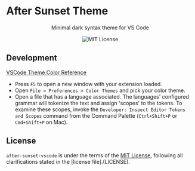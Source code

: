 <p align="center">
    <h1>After Sunset Theme</h1>
    <p align="center">Minimal dark syntax theme for VS Code</p>
    <p align="center">
      <img alt="MIT License" src="https://img.shields.io/github/license/exler/after-sunset-vscode?color=yellow">
    </p>
</p>

## Development

[VSCode Theme Color Reference](https://code.visualstudio.com/api/references/theme-color)

* Press `F5` to open a new window with your extension loaded.
* Open `File > Preferences > Color Themes` and pick your color theme.
* Open a file that has a language associated. The languages' configured grammar will tokenize the text and assign 'scopes' to the tokens. To examine these scopes, invoke the `Developer: Inspect Editor Tokens and Scopes` command from the Command Palette (`Ctrl+Shift+P` or `Cmd+Shift+P` on Mac).

## License

`after-sunset-vscode` is under the terms of the [MIT License](https://www.tldrlegal.com/l/mit), following all clarifications stated in the [license file].(LICENSE).
